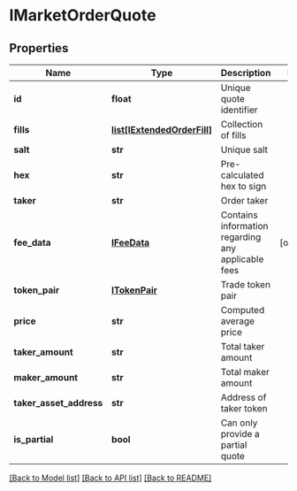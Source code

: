 # IMarketOrderQuote

## Properties
Name | Type | Description | Notes
------------ | ------------- | ------------- | -------------
**id** | **float** | Unique quote identifier | 
**fills** | [**list[IExtendedOrderFill]**](IExtendedOrderFill.md) | Collection of fills | 
**salt** | **str** | Unique salt | 
**hex** | **str** | Pre-calculated hex to sign | 
**taker** | **str** | Order taker | 
**fee_data** | [**IFeeData**](IFeeData.md) | Contains information regarding any applicable fees | [optional] 
**token_pair** | [**ITokenPair**](ITokenPair.md) | Trade token pair | 
**price** | **str** | Computed average price | 
**taker_amount** | **str** | Total taker amount | 
**maker_amount** | **str** | Total maker amount | 
**taker_asset_address** | **str** | Address of taker token | 
**is_partial** | **bool** | Can only provide a partial quote | 

[[Back to Model list]](../README.md#documentation-for-models) [[Back to API list]](../README.md#documentation-for-api-endpoints) [[Back to README]](../README.md)


